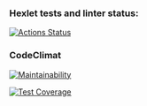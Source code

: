 ### Hexlet tests and linter status:
[![Actions Status](https://github.com/oromaniko/frontend-project-lvl2/workflows/hexlet-check/badge.svg)](https://github.com/oromaniko/frontend-project-lvl2/actions)

### CodeClimat
[![Maintainability](https://api.codeclimate.com/v1/badges/cee8197b818dc797aacf/maintainability)](https://codeclimate.com/github/oromaniko/frontend-project-lvl2/maintainability)

[![Test Coverage](https://api.codeclimate.com/v1/badges/cee8197b818dc797aacf/test_coverage)](https://codeclimate.com/github/oromaniko/frontend-project-lvl2/test_coverage)